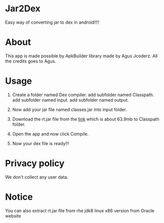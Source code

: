 # Jar2Dex
Easy way of converting jar to dex in android!!!!

# About
This app is made possible by ApkBuilder library made by Agus Jcoderz.
All the credits goes to Agus.

# Usage
1. Create a folder named Dex compiler. 
         add subfolder named Classpath.
         add subfolder named input.
         add subfolder named output.
 
2. Now add your jar file named classes.jar into input folder.
3. Download the rt.jar file from the [link](https://www.dropbox.com/s/ppvic47dbsap0wq/rt.jar?dl=1) which is about 63.9mb to Classpath folder.
4. Open the app and now click Compile.
5. Now your dex file is ready!!!

# Privacy policy
We don't collect any user data.

# Notice
You can also extract rt.jar file from rhe jdk8 linux x86 version from Oracle website




